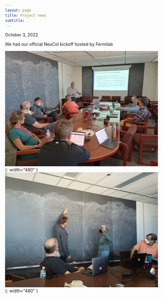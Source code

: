 ```yaml
---
layout: page
title: Project news
subtitle: 
---
```


October 3, 2022

We had our official NeuCol kickoff hosted by Fermilab

![The gang 1](../assets/images/IMG_20221003_141403563.jpg){: width="480" }
![The gang 2](../assets/images/IMG_20221003_152016446.jpg){: width="480" }
